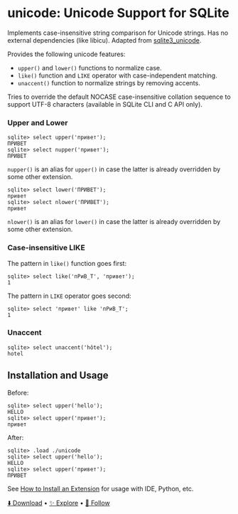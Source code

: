 # unicode: Unicode Support for SQLite

Implements case-insensitive string comparison for Unicode strings. Has no external dependencies (like libicu). Adapted from [sqlite3_unicode](https://github.com/Zensey/sqlite3_unicode).

Provides the following unicode features:

-   `upper()` and `lower()` functions to normalize case.
-   `like()` function and `LIKE` operator with case-independent matching.
-   `unaccent()` function to normalize strings by removing accents.

Tries to override the default NOCASE case-insensitive collation sequence to support UTF-8 characters (available in SQLite CLI and C API only).

### Upper and Lower

```
sqlite> select upper('привет');
ПРИВЕТ
sqlite> select nupper('привет');
ПРИВЕТ
```

`nupper()` is an alias for `upper()` in case the latter is already overridden by some other extension.

```
sqlite> select lower('ПРИВЕТ');
привет
sqlite> select nlower('ПРИВЕТ');
привет
```

`nlower()` is an alias for `lower()` in case the latter is already overridden by some other extension.

### Case-insensitive LIKE

The pattern in `like()` function goes first:

```
sqlite> select like('пРиВ_Т', 'привет');
1
```

The pattern in `LIKE` operator goes second:

```
sqlite> select 'привет' like 'пРиВ_Т';
1
```

### Unaccent

```
sqlite> select unaccent('hôtel');
hotel
```

## Installation and Usage

Before:

```
sqlite> select upper('hello');
HELLO
sqlite> select upper('привет');
привет
```

After:

```
sqlite> .load ./unicode
sqlite> select upper('hello');
HELLO
sqlite> select upper('привет');
ПРИВЕТ
```

See [How to Install an Extension](install.md) for usage with IDE, Python, etc.

[⬇️ Download](https://github.com/nalgeon/sqlean/releases/latest) •
[✨ Explore](https://github.com/nalgeon/sqlean) •
[🚀 Follow](https://antonz.org/subscribe/)
